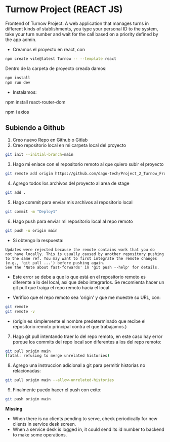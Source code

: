 # Turnow Project (REACT JS)

Frontend of Turnow Project. A web application that manages turns in different kinds of stablishments, you type your personal ID to the system, take your turn number and wait for the call based on a priority defined by the app admin.

- Creamos el proyecto en react, con
```sh
npm create vite@latest Turnow -- --template react
```

Dentro de la carpeta de proyecto creada damos:

```sh
npm install
npm run dev
```
- Instalamos:

npm install react-router-dom

npm i axios


## Subiendo a Github

1. Creo nuevo Repo en Github o Gitlab
2. Creo repositorio local en mi carpeta local del proyecto
```sh
git init --initial-branch=main
```
3. Hago mi enlace con el repositorio remoto al que quiero subir el proyecto
```sh
git remote add origin https://github.com/dago-tech/Project_2_Turnow_Frontend.git
```
4. Agrego todos los archivos del proyecto al area de stage
```sh
git add .
```
5. Hago commit para enviar mis archivos al repositorio local
```sh
git commit -m "Deploy1"
```
6. Hago push para enviar mi repositorio local al repo remoto
```sh
git push -u origin main
```
- Si obtengo la respuesta:
```
Updates were rejected because the remote contains work that you do
not have locally. This is usually caused by another repository pushing
to the same ref. You may want to first integrate the remote changes
(e.g., 'git pull ...') before pushing again.
See the 'Note about fast-forwards' in 'git push --help' for details.
```
- Este error se debe a que lo que está en el repositorio remoto es diferente a lo del local, así que debo integrarlos. Se recomienta hacer un git pull que traiga el repo remoto hacia el local

- Verifico que el repo remoto sea 'origin' y que me muestre su URL, con:

```sh
git remote
git remote -v
```

- (origin es simplemente el nombre predeterminado que recibe el repositorio remoto principal contra el que trabajamos.)

7. Hago git pull intentando traer lo del repo remoto, en este caso hay error porque los commits del repo local son diferentes a los del repo remoto:
```sh
git pull origin main 
(fatal: refusing to merge unrelated histories)
```
8. Agrego una instruccion adicional a git para permitir historias no relacionadas:
```sh
git pull origin main --allow-unrelated-histories
```
9. Finalmente puedo hacer el push con exito:
```sh
git push origin main
```

__Missing__
- When there is no clients pending to serve, check periodically for new clients in service desk screen.
- When a service desk is logged in, it could send its id number to backend to make some operations.